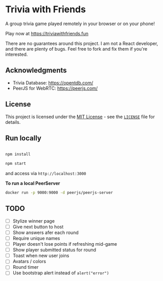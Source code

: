 # Trivia with Friends

A group trivia game played remotely in your browser or on your phone!

Play now at <https://triviawithfriends.fun>

There are no guarantees around this project. I am not a React developer, and there are plenty of bugs. Feel free to fork and fix them if you're interested.

## Acknowledgments

* Trivia Database: <https://opentdb.com/>
* PeerJS for WebRTC: <https://peerjs.com/>

## License

This project is licensed under the [MIT License](https://opensource.org/licenses/MIT) - see the [`LICENSE`](./LICENSE) file for details.

## Run locally

```bash

npm install

npm start
```
and access via `http://localhost:3000`

**To run a local PeerServer**

```bash
docker run -p 9000:9000 -d peerjs/peerjs-server
```

## TODO

* [ ] Stylize winner page
* [ ] Give next button to host
* [ ] Show answers afer each round
* [ ] Require unique names
* [ ] Player doesn't lose points if refreshing mid-game
* [ ] Show player submitted status for round
* [ ] Toast when new user joins
* [ ] Avatars / colors
* [ ] Round timer
* [ ] Use bootstrap alert instead of `alert("error")`

